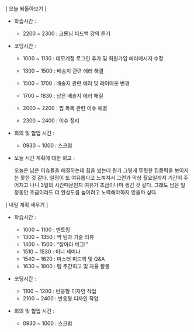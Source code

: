 [ 오늘 되돌아보기 ]

- 학습시간 :

  - 2200 ~ 2300 : 크롱님 피드백 강의 듣기

- 코딩시간 :

  - 1000 ~ 1130 : 데모계정 로그인 추가 및 회원가입 에러메시지 수정

  - 1300 ~ 1500 : 배송지 관련 에러 해결

  - 1500 ~ 1700 :  배송지 관련 에러 및 레이아웃 변경

  - 1700 ~ 1830 : 남은 배송지 에러 해결

  - 2000 ~ 2200 : 찜 목록 관련 이슈 해결

  - 2300 ~ 2400 : 이슈 정리

    

- 회의 및 협업 시간 :

  - 0930 ~ 1000 : 스크럼

- 오늘 시간 계획에 대한 회고 :

  오늘은 남은 이슈들을 해결하는데 힘을 썼는데 뭔가 그렇게 뚜렷한 집중력을 보이지는 못한 것 같다. 일정이 또 여유롭다고 느껴져서 그런가 막상 월요일까지 기간이 주어지고 나니 3일의 시간때문인지 여유가 조금이나마 생긴 것 같다. 그래도 남은 일정동안 조금이라도 더 완성도를 높이려고 노력해야하지 않을까 싶다.

[ 내일 계획 세우기 ]

- 학습시간 :

  - 1000 ~ 1100 : 멘토링
  - 1300 ~ 1350 : 짝 팀과 기술 리뷰
  - 1400 ~ 1500 : “잡아라 버그!”
  - 1510 ~ 1530 : 미니 세미나
  - 1540 ~ 1620 : 마스터 피드백 및 Q&A
  - 1630 ~ 1800 : 팀 주간회고 및 자율 활동

- 코딩시간 :

  - 1100 ~ 1200 : 반응형 디자인 작업
  - 2100 ~ 2400 : 반응형 디자인 작업

  

- 회의 및 협업 시간 :

  - 0930 ~ 1000 : 스크럼